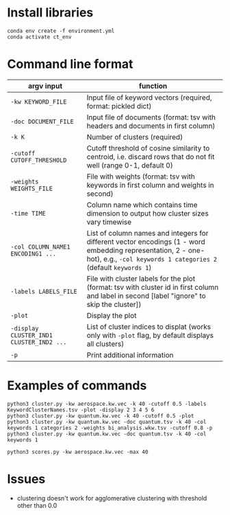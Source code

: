 # Install libraries
```
conda env create -f environment.yml 
conda activate ct_env
```

# Command line format

| argv input                          | function     |
| ----------------------------------- | ------------ |
| `-kw KEYWORD_FILE`                  | Input file of keyword vectors (required, format: pickled dict) |
| `-doc DOCUMENT_FILE`                | Input file of documents (format: tsv with headers and documents in first column) |
| `-k K`                              | Number of clusters (required) |
| `-cutoff CUTOFF_THRESHOLD`          | Cutoff threshold of cosine similarity to centroid, i.e. discard rows that do not fit well (range 0-1, default 0) |
| `-weights WEIGHTS_FILE`             | File with weights (format: tsv with keywords in first column and weights in second) |
| `-time TIME`                        | Column name which contains time dimension to output how cluster sizes vary timewise |
| `-col COLUMN_NAME1 ENCODING1 ... ` | List of column names and integers for different vector encodings (1 - word embedding representation, 2 - one-hot), e.g., `-col keywords 1 categories 2` (default `keywords 1`) |
| `-labels LABELS_FILE`               | File with cluster labels for the plot (format: tsv with cluster id in first column and label in second [label "ignore" to skip the cluster]) |
| `-plot`                             | Display the plot |
| `-display CLUSTER_IND1 CLUSTER_IND2 ... ` | List of cluster indices to displat (works only with `-plot` flag, by default displays all clusters) |
| `-p`                                | Print additional information |

# Examples of commands
```
python3 cluster.py -kw aerospace.kw.vec -k 40 -cutoff 0.5 -labels KeywordClusterNames.tsv -plot -display 2 3 4 5 6
python3 cluster.py -kw quantum.kw.vec -k 40 -cutoff 0.5 -plot
python3 cluster.py -kw quantum.kw.vec -doc quantum.tsv -k 40 -col keywords 1 categories 2 -weights bi_analysis.wkw.tsv -cutoff 0.8 -p  
python3 cluster.py -kw quantum.kw.vec -doc quantum.tsv -k 40 -col keywords 1
```
```
python3 scores.py -kw aerospace.kw.vec -max 40
```

# Issues
  - clustering doesn't work for agglomerative clustering with threshold other than 0.0
